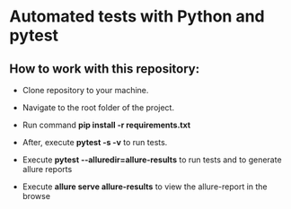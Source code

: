 # Automated tests with Python and pytest 

## How to work with this repository:

- Clone repository to your machine.

- Navigate to the root folder of the project.

- Run command **pip install -r requirements.txt**

- After, execute **pytest -s -v** to run tests.

- Execute **pytest --alluredir=allure-results** to run tests and to generate allure reports 

- Execute **allure serve allure-results** to view the allure-report in the browse
